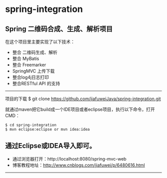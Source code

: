 # spring-integration
Spring 二维码合成、生成、解析项目
-------------------
在这个项目里主要实现了以下技术：
* 整合 二维码生成、解析
* 整合 MyBatis 
* 整合 Freemarker  
* SpringMVC 上传下载
* 整合log4j日志打印
* 整合RESTful API 的支持
-------------------
  
  
  项目的下载
  	$ git clone https://github.com/jiafuweiJava/spring-integration.git

  
  就通过maven把它build成一个IDE项目或者eclipse项目，执行以下命令，打开CMD：
  

    $ cd spring-integration
    $ mvn eclipse:eclipse or mvn idea:idea
    
    
  通过Eclipse或IDEA导入即可。
-------------------
* 通过浏览器打开：http://localhost:8080/spring-mvc-web
* 博客教程地址：http://www.cnblogs.com/jiafuwei/p/6480616.html
-------------------
